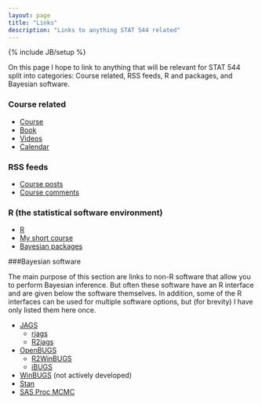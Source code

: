 ```yaml
---
layout: page
title: "Links"
description: "Links to anything STAT 544 related"
---
```

{% include JB/setup %}

On this page I hope to link to anything that will be relevant for STAT 544 split into categories: Course related, RSS feeds, R and packages, and Bayesian software.

### Course related
- [Course](http://jarad.github.com/stat544)
- [Book](http://www.stat.columbia.edu/~gelman/book/)
- [Videos](http://www.youtube.com/jaradniemi)
- [Calendar](https://www.google.com/calendar/embed?src=30avg04h5laphv9qoidr80cibs%40group.calendar.google.com&ctz=America/Chicago)

### RSS feeds
- [Course posts](http://jarad.github.com/stat544/atom.xml)
- [Course comments](http://stat544.disqus.com/latest.rss)

### R (the statistical software environment)
- [R](http://www.r-project.org/)
- [My short course](http://niemiconsulting.com/blog/includes/class/IntroR.zip)
- [Bayesian packages](http://cran.r-project.org/web/views/Bayesian.html)

###Bayesian software

The main purpose of this section are links to non-R software that allow you to perform Bayesian inference. But often these software have an R interface and are given below the software themselves. In addition, some of the R interfaces can be used for multiple software options, but (for brevity) I have only listed them here once. 

- [JAGS](http://mcmc-jags.sourceforge.net/)
  - [rjags](http://cran.r-project.org/web/packages/rjags/index.html)
  - [R2jags](http://cran.r-project.org/web/packages/R2jags/index.html)
- [OpenBUGS](http://www.openbugs.info/w/)
  - [R2WinBUGS](http://cran.r-project.org/web/packages/R2WinBUGS/index.html)
  - [iBUGS](http://cran.r-project.org/web/packages/iBUGS/index.html)
- [WinBUGS](http://www.mrc-bsu.cam.ac.uk/bugs/winbugs/contents.shtml) (not actively developed)
- [Stan](http://mc-stan.org/)
- [SAS Proc MCMC](http://support.sas.com/documentation/cdl/en/statug/63033/HTML/default/viewer.htm#mcmc_toc.htm)


